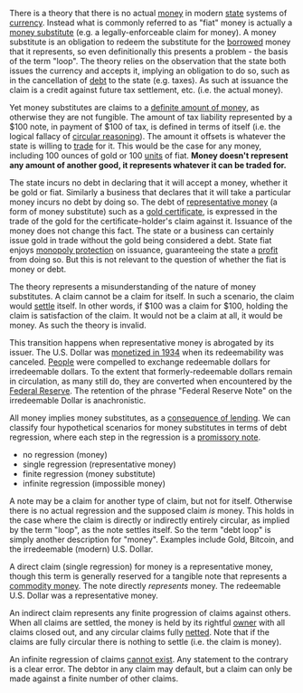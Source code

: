 There is a theory that there is no actual [money](Money-Taxonomy) in modern [state](Glossary#state) systems of [currency](https://en.wikipedia.org/wiki/Currency). Instead what is commonly referred to as "fiat" money is actually a [money substitute](https://wiki.mises.org/wiki/Money_substitutes) (e.g. a legally-enforceable claim for money). A money substitute is an obligation to redeem the substitute for the [borrowed](Glossary#borrow) money that it represents, so even definitionally this presents a problem - the basis of the term "loop". The theory relies on the observation that the state both issues the currency and accepts it, implying an obligation to do so, such as in the cancellation of [debt](Glossary#lend) to the state (e.g. taxes). As such at issuance the claim is a credit against future tax settlement, etc. (i.e. the actual money).

Yet money substitutes are claims to a [definite amount of money](https://wiki.mises.org/wiki/Money_substitutes#Nature), as otherwise they are not fungible. The amount of tax liability represented by a $100 note, in payment of $100 of tax, is defined in terms of itself (i.e. the logical fallacy of [circular reasoning](https://en.wikipedia.org/wiki/Circular_reasoning)). The amount it offsets is whatever the state is willing to [trade](Glossary#trade) for it. This would be the case for any money, including 100 ounces of gold or 100 [units](Glossary#unit) of fiat. **Money doesn't represent any amount of another good, it represents whatever it can be traded for.**

The state incurs no debt in declaring that it will accept a money, whether it be gold or fiat. Similarly a business that declares that it will take a particular money incurs no debt by doing so. The debt of [representative money](https://en.wikipedia.org/wiki/Representative_money) (a form of money substitute) such as a [gold certificate](https://en.wikipedia.org/wiki/Gold_certificate), is expressed in the trade of the gold for the certificate-holder's claim against it. Issuance of the money does not change this fact. The state or a business can certainly issue gold in trade without the gold being considered a debt. State fiat enjoys [monopoly protection](https://en.wikipedia.org/wiki/Counterfeit) on issuance, guaranteeing the state a [profit](https://en.wikipedia.org/wiki/Seigniorage) from doing so. But this is not relevant to the question of whether the fiat is money or debt.

The theory represents a misunderstanding of the nature of money substitutes. A claim cannot be a claim for itself. In such a scenario, the claim would [settle](https://en.wikipedia.org/wiki/Clearing_(finance)) itself. In other words, if $100 was a claim for $100, holding the claim is satisfaction of the claim. It would not be a claim at all, it would be money. As such the theory is invalid.

This transition happens when representative money is abrogated by its issuer. The U.S. Dollar was [monetized in 1934](https://en.wikipedia.org/wiki/Gold_Reserve_Act) when its redeemability was canceled. [People](Glossary#person) were compelled to exchange redeemable dollars for irredeemable dollars. To the extent that formerly-redeemable dollars remain in circulation, as many still do, they are converted when encountered by the [Federal Reserve](https://en.wikipedia.org/wiki/Federal_Reserve). The retention of the phrase "Federal Reserve Note" on the irredeemable Dollar is anachronistic.

All money implies money substitutes, as a [consequence of lending](Credit-Expansion-Fallacy). We can classify four hypothetical scenarios for money substitutes in terms of debt regression, where each step in the regression is a [promissory note](https://en.wikipedia.org/wiki/Promissory_note).

* no regression (money)
* single regression (representative money)
* finite regression (money substitute)
* infinite regression (impossible money)

A note may be a claim for another type of claim, but not for itself. Otherwise there is no actual regression and the supposed claim *is* money. This holds in the case where the claim is directly or indirectly entirely circular, as implied by the term "loop", as the note settles itself. So the term "debt loop" is simply another description for "money". Examples include Gold, Bitcoin, and the irredeemable (modern) U.S. Dollar.

A direct claim (single regression) for money is a representative money, though this term is generally reserved for a tangible note that represents a [commodity money](https://en.wikipedia.org/wiki/Commodity_money). The note directly *represents* money. The redeemable U.S. Dollar was a representative money.

An indirect claim represents any finite progression of claims against others. When all claims are settled, the money is held by its rightful [owner](Glossary#owner) with all claims closed out, and any circular claims fully [netted](https://en.wikipedia.org/wiki/Set-off_(law)#Close_out_netting). Note that if the claims are fully circular there is nothing to settle (i.e. the claim is money).

An infinite regression of claims [cannot exist](https://en.wikipedia.org/wiki/Turtles_all_the_way_down). Any statement to the contrary is a clear error. The debtor in any claim may default, but a claim can only be made against a finite number of other claims.